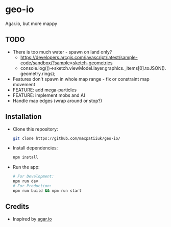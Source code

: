 # geo-io

Agar.io, but more mappy

## TODO

- There is too much water - spawn on land only?
  - https://developers.arcgis.com/javascript/latest/sample-code/sandbox/?sample=sketch-geometries
  - console.log(()=>sketch.viewModel.layer.graphics.\_items[0].toJSON().geometry.rings);
- Features don't spawn in whole map range - fix or constraint map movement
- FEATURE: add mega-particles
- FEATURE: implement mobs and AI
- Handle map edges (wrap around or stop?)

## Installation

- Clone this repository:

  ```sh
  git clone https://github.com/maxpatiiuk/geo-io/
  ```

- Install dependencies:

  ```sh
  npm install
  ```

- Run the app:

  ```sh
  # For Development:
  npm run dev
  # For Production:
  npm run build && npm run start
  ```

## Credits

- Inspired by [agar.io](https://agar.io/)
